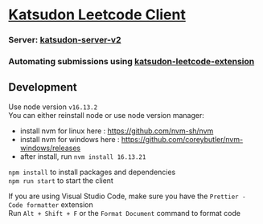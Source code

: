 # <a href='https://dli7077.github.io/katsudon-client/#/welcome'>Katsudon Leetcode Client</a>
### Server: <a href='https://github.com/DLi7077/katsudon-server-v2'> katsudon-server-v2 </a><br/>
### Automating submissions using <a href='https://github.com/DLi7077/katsudon-leetcode-extension'> katsudon-leetcode-extension </a>

## Development
Use node version `v16.13.2`
<br/>
You can either reinstall node or use node version manager:
- install nvm for linux here : https://github.com/nvm-sh/nvm
- install nvm for windows here : https://github.com/coreybutler/nvm-windows/releases
- after install, run `nvm install 16.13.21`

`npm install` to install packages and dependencies
<br/>
`npm run start` to start the client

If you are using Visual Studio Code, make sure you have the `Prettier - Code formatter` extension\
Run `Alt + Shift + F` or the `Format Document` command to format code
